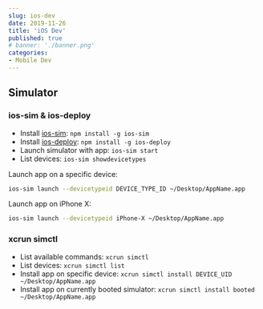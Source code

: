 ```yaml
---
slug: ios-dev
date: 2019-11-26
title: 'iOS Dev'
published: true
# banner: './banner.png'
categories:
- Mobile Dev
---
```


## Simulator

### ios-sim & ios-deploy

- Install [ios-sim](https://github.com/ios-control/ios-sim): `npm install -g ios-sim`
- Install [ios-deploy](https://github.com/ios-control/ios-deploy): `npm install -g ios-deploy`
- Launch simulator with app: `ios-sim start`
- List devices: `ios-sim showdevicetypes`

Launch app on a specific device:

```bash
ios-sim launch --devicetypeid DEVICE_TYPE_ID ~/Desktop/AppName.app
```

Launch app on iPhone X:

```bash
ios-sim launch --devicetypeid iPhone-X ~/Desktop/AppName.app
```

### xcrun simctl

- List available commands: `xcrun simctl`
- List devices: `xcrun simctl list`
- Install app on specific device: `xcrun simctl install DEVICE_UID ~/Desktop/AppName.app`
- Install app on currently booted simulator: `xcrun simctl install booted ~/Desktop/AppName.app`